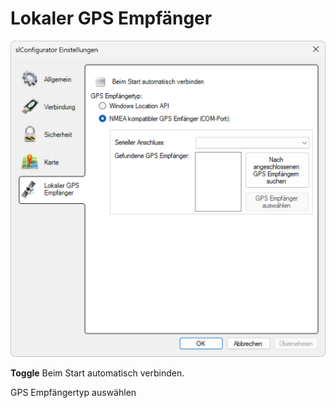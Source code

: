 # Lokaler GPS Empfänger
![Einstellungen Lokaler GPS Empfänger](lokaler-gps-empfaenger.png)  

<strong>Toggle</strong> Beim Start automatisch verbinden.

GPS Empfängertyp auswählen
